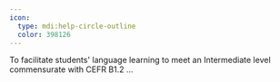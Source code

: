 ```yaml
---
icon:
  type: mdi:help-circle-outline
  color: 398126
---
```


To facilitate students' language learning to meet an Intermediate level commensurate with CEFR B1.2 ... 
